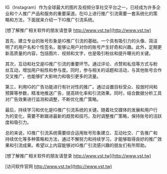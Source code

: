 IG（Instagram）作为全球最大的图片及视频分享社交平台之一，已经成为许多企业和个人推广产品和服务的重要渠道。在IG上进行推广引流需要一套系统化的策略和方法，下面就来介绍一下IG推广引流系统。

[想了解推广相关软件的朋友请登录 http://www.vst.tw](http://www.vst.tw)

首先，建立专业的账号形象是IG推广引流的基础。一个具有吸引力的头像、简洁明了的用户名和个性签名，能够让用户对你的账号产生好奇和兴趣。此外，定期更新高质量的内容，包括图片、视频和文字，也是吸引粉丝和提升曝光的关键。

其次，互动和社交是IG推广引流的重要环节。通过评论、点赞和私信等方式与粉丝互动，增加用户粘性和参与度。同时，参与相关的话题和活动，与其他账号合作交叉推广，也能够扩大影响力和吸引更多的流量。

第三，利用IG的广告功能进行有针对性的推广。通过设置目标受众、投放时间和预算等参数，精准地推送广告，提高转化率和引流效果。同时，结合数据分析工具对广告效果进行监测和调整，不断优化推广策略。

最后，持续学习和优化是IG推广引流系统的关键。随着社交媒体的发展和用户行为的变化，需要不断跟进最新的趋势和技巧，及时调整推广策略，保持账号的活跃度和吸引力。

总的来说，IG推广引流系统需要综合运用账号形象建立、互动社交、广告推广和持续优化等多种策略和方法，通过不懈努力和持续学习，才能够取得良好的推广效果和引流成果。希望以上内容能够对IG推广引流感兴趣的朋友们有所帮助。

[想了解推广相关软件的朋友请登录 http://www.vst.tw](http://www.vst.tw)


[访问软件官网 http://www.vst.tw](http://www.vst.tw)
